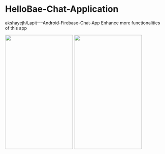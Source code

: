 # HelloBae-Chat-Application

akshayejh/Lapit---Android-Firebase-Chat-App Enhance more functionalities of this app

<image src="images/image1.png" width="220" height="370">
<image src="images/image2.png" width="220" height="370">
